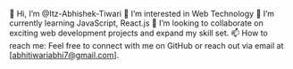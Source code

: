 👋 Hi, I’m @Itz-Abhishek-Tiwari
👀 I’m interested in Web Technology 
🌱 I’m currently learning JavaScript, React.js
💞️ I’m looking to collaborate on exciting web development projects and expand my skill set.
📫 How to reach me: Feel free to connect with me on GitHub or reach out via email at [abhitiwariabhi7@gmail.com].

<!---
Itz-Abhishek-Tiwari/Itz-Abhishek-Tiwari is a ✨ special ✨ repository because its `README.md` (this file) appears on your GitHub profile.
You can click the Preview link to take a look at your changes.
--->
